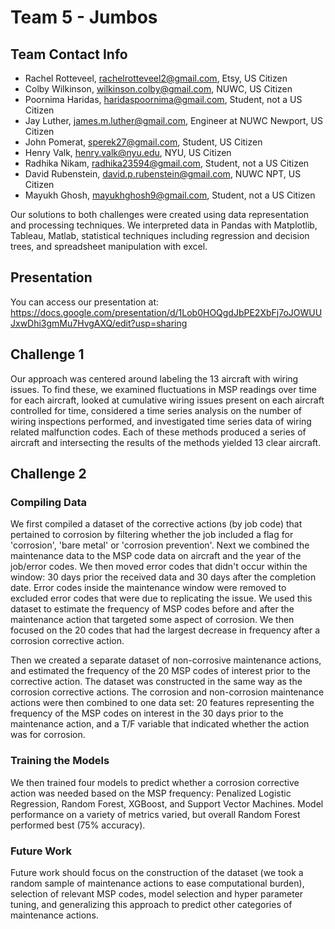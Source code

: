 # Team 5 - Jumbos

## Team Contact Info
- Rachel Rotteveel, rachelrotteveel2@gmail.com, Etsy, US Citizen
- Colby Wilkinson, wilkinson.colby@gmail.com, NUWC, US Citizen
- Poornima Haridas, haridaspoornima@gmail.com, Student, not a US Citizen
- Jay Luther, james.m.luther@gmail.com, Engineer at NUWC Newport, US Citizen
- John Pomerat, sperek27@gmail.com, Student, US Citizen
- Henry Valk, henry.valk@nyu.edu, NYU, US Citizen
- Radhika Nikam, radhika23594@gmail.com, Student, not a US Citizen
- David Rubenstein, david.p.rubenstein@gmail.com, NUWC NPT, US Citizen
- Mayukh Ghosh, mayukhghosh9@gmail.com, Student, not a US Citizen

Our solutions to both challenges were created using data representation and processing techniques. We interpreted data in Pandas with Matplotlib, Tableau, Matlab, statistical techniques including regression and decision trees, and spreadsheet manipulation with excel.

## Presentation
You can access our presentation at: https://docs.google.com/presentation/d/1Lob0HOQgdJbPE2XbFj7oJOWUUJxwDhi3gmMu7HvgAXQ/edit?usp=sharing

## Challenge 1

Our approach was centered around labeling the 13 aircraft with wiring issues. To find these, we examined fluctuations in MSP readings over time for each aircraft, looked at cumulative wiring issues present on each aircraft controlled for time, considered a time series analysis on the number of wiring inspections performed, and investigated time series data of wiring related malfunction codes. Each of these methods produced a series of aircraft and intersecting the results of the methods yielded 13 clear aircraft.

## Challenge 2

### Compiling Data
We first compiled a dataset of the corrective actions (by job code) that pertained to corrosion by filtering whether the job included a flag for 'corrosion', 'bare metal' or 'corrosion prevention'.  Next we combined the maintenance data to the MSP code data on aircraft and the year of the job/error codes.  We then moved error codes that didn't occur within the window: 30 days prior the received data and 30 days after the completion date.  Error codes inside the maintenance window were removed to excluded error codes that were due to replicating the issue.  We used this dataset to estimate the frequency of MSP codes before and after the maintenance action that targeted some aspect of corrosion.  We then focused on the 20 codes that had the largest decrease in frequency after a corrosion corrective action.

Then we created a separate dataset of non-corrosive maintenance actions, and estimated the frequency of the 20 MSP codes of interest prior to the corrective action.  The dataset was constructed in the same way as the corrosion corrective actions.  The corrosion and non-corrosion maintenance actions were then combined to one data set: 20 features representing the frequency of the MSP codes on interest in the 30 days prior to the maintenance action, and a T/F variable that indicated whether the action was for corrosion.   

### Training the Models
We then trained four models to predict whether a corrosion corrective action was needed based on the MSP frequency: Penalized Logistic Regression, Random Forest, XGBoost, and Support Vector Machines.  Model performance on a variety of metrics varied, but overall Random Forest performed best (75% accuracy).  

### Future Work
Future work should focus on the construction of the dataset (we took a random sample of maintenance actions to ease computational burden), selection of relevant MSP codes, model selection and hyper parameter tuning, and generalizing this approach to predict other categories of maintenance actions.

